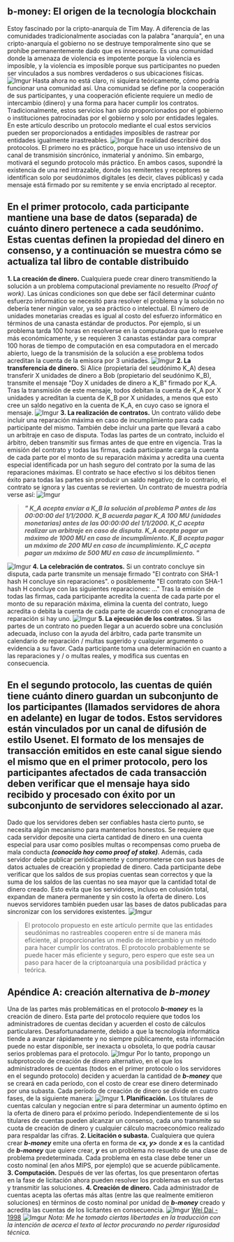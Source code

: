 ## b-money: El origen de la tecnología blockchain

Estoy fascinado por la cripto-anarquía de Tim May. A diferencia de las comunidades tradicionalmente asociadas con la palabra "anarquía", en una cripto-anarquía el gobierno no se destruye temporalmente sino que se prohíbe permanentemente dado que es innecesario. Es una comunidad donde la amenaza de violencia es impotente porque la violencia es imposible, y la violencia es imposible porque sus participantes no pueden ser vinculados a sus nombres verdaderos o sus ubicaciones físicas.
![Imgur](https://i.imgur.com/X2TrK4G.jpg)
Hasta ahora no está claro, ni siquiera teóricamente, cómo podría funcionar una comunidad así. Una comunidad se define por la cooperación de sus participantes, y una cooperación eficiente requiere un medio de intercambio (dinero) y una forma para hacer cumplir los contratos. Tradicionalmente, estos servicios han sido proporcionados por el gobierno o instituciones patrocinadas por el gobierno y solo por entidades legales. En este artículo describo un protocolo mediante el cual estos servicios pueden ser proporcionados a entidades imposibles de rastrear por entidades igualmente irrastreables.
![Imgur](https://i.imgur.com/X2TrK4G.jpg)
En realidad describiré dos protocolos. El primero no es práctico, porque hace un uso intensivo de un canal de transmisión sincrónico, inmaterial y anónimo. Sin embargo, motivará el segundo protocolo más práctico. En ambos casos, supondré la existencia de una  red intrazable, donde los remitentes y receptores se identifican solo por seudónimos digitales (es decir, claves públicas) y cada mensaje está firmado por su remitente y se envia encriptado al receptor.

## En el primer protocolo, cada participante mantiene una base de datos (separada) de cuánto dinero pertenece a cada seudónimo. Estas cuentas definen la propiedad del dinero en consenso, y a continuación se muestra cómo se actualiza tal libro de contable distribuido

**1. La creación de dinero.** Cualquiera puede crear dinero transmitiendo la solución a un problema computacional previamente no resuelto _(Proof of work)_. Las únicas condiciones son que debe ser fácil determinar cuánto esfuerzo informático se necesitó para resolver el problema y la solución no debería tener ningún valor, ya sea práctico o intelectual. El número de unidades monetarias creadas es igual al costo del esfuerzo informático en términos de una canasta estándar de productos. Por ejemplo, si un problema tarda 100 horas en resolverse en la computadora que lo resuelve más económicamente, y se requieren 3 canastas estándar para comprar 100 horas de tiempo de computación en esa computadora en el mercado abierto, luego de la transmisión de la solución a ese problema todos acreditan la cuenta de la emisora por 3 unidades.
![Imgur](https://i.imgur.com/X2TrK4G.jpg)
**2. La transferencia de dinero.** Si Alice (propietaria del seudónimo K_A) desea transferir X unidades de dinero a Bob (propietario del seudónimo K_B), transmite el mensaje "Doy X unidades de dinero a K_B" firmado por K_A. Tras la transmisión de este mensaje, todos debitan la cuenta de K_A por X unidades y acreditan la cuenta de K_B por X unidades, a menos que esto cree un saldo negativo en la cuenta de K_A, en cuyo caso se ignora el mensaje.
![Imgur](https://i.imgur.com/X2TrK4G.jpg)
**3. La realización de contratos.** Un contrato válido debe incluir una reparación máxima en caso de incumplimiento para cada participante del mismo. También debe incluir una parte que llevará a cabo un arbitraje en caso de disputa. Todas las partes de un contrato, incluido el árbitro, deben transmitir sus firmas antes de que entre en vigencia. Tras la emisión del contrato y todas las firmas, cada participante carga la cuenta de cada parte por el monto de su reparación máxima y acredita una cuenta especial identificada por un hash seguro del contrato por la suma de las reparaciones máximas. El contrato se hace efectivo si los débitos tienen éxito para todas las partes sin producir un saldo negativo; de lo contrario, el contrato se ignora y las cuentas se revierten. Un contrato de muestra podría verse así:
![Imgur](https://i.imgur.com/X2TrK4G.jpg)
> ___" K_A acepta enviar a K_B la solución al problema P antes de las 00:00:00 del 1/1/2000. K_B acuerda pagar K_A 100 MU (unidades monetarias) antes de las 00:00:00 del 1/1/2000. K_C acepta realizar un arbitraje en caso de disputa. K_A acepta pagar un máximo de 1000 MU en caso de incumplimiento. K_B acepta pagar un máximo de 200 MU en caso de incumplimiento. K_C acepta pagar un máximo de 500 MU en caso de incumplimiento. "___

![Imgur](https://i.imgur.com/X2TrK4G.jpg)
**4. La celebración de contratos.** Si un contrato concluye sin disputa, cada parte transmite un mensaje firmado "El contrato con SHA-1 hash H concluye sin reparaciones". o posiblemente "El contrato con SHA-1 hash H concluye con las siguientes reparaciones: ..." Tras la emisión de todas las firmas, cada participante acredita la cuenta de cada parte por el monto de su reparación máxima, elimina la cuenta del contrato, luego acredita o debita la cuenta de cada parte de acuerdo con el cronograma de reparación si hay uno.
![Imgur](https://i.imgur.com/X2TrK4G.jpg)
**5. La ejecución de los contratos.** Si las partes de un contrato no pueden llegar a un acuerdo sobre una conclusión adecuada, incluso con la ayuda del árbitro, cada parte transmite un calendario de reparación / multas sugerido y cualquier argumento o evidencia a su favor. Cada participante toma una determinación en cuanto a las reparaciones y / o multas reales, y modifica sus cuentas en consecuencia.


## En el segundo protocolo, las cuentas de quién tiene cuánto dinero guardan un subconjunto de los participantes (llamados servidores de ahora en adelante) en lugar de todos. Estos servidores están vinculados por un canal de difusión de estilo Usenet. El formato de los mensajes de transacción emitidos en este canal sigue siendo el mismo que en el primer protocolo, pero los participantes afectados de cada transacción deben verificar que el mensaje haya sido recibido y procesado con éxito por un subconjunto de servidores seleccionado al azar.


Dado que los servidores deben ser confiables hasta cierto punto, se necesita algún mecanismo para mantenerlos honestos. Se requiere que cada servidor deposite una cierta cantidad de dinero en una cuenta especial para usar como posibles multas o recompensas como prueba de mala conducta ___(conocido hoy como proof of stake)___. Además, cada servidor debe publicar periódicamente y comprometerse con sus bases de datos actuales de creación y propiedad de dinero. Cada participante debe verificar que los saldos de sus propias cuentas sean correctos y que la suma de los saldos de las cuentas no sea mayor que la cantidad total de dinero creado. Esto evita que los servidores, incluso en colusión total, expandan de manera permanente y sin costo la oferta de dinero. Los nuevos servidores también pueden usar las bases de datos publicadas para sincronizar con los servidores existentes.
![Imgur](https://i.imgur.com/X2TrK4G.jpg)
> El protocolo propuesto en este artículo permite que las entidades seudónimas no rastreables cooperen entre sí de manera más eficiente, al proporcionarles un medio de intercambio y un método para hacer cumplir los contratos. El protocolo probablemente se puede hacer más eficiente y seguro, pero espero que este sea un paso para hacer de la criptoanarquía una posibilidad práctica y teórica.


## Apéndice A: creación alternativa de ___b-money___ 

Una de las partes más problemáticas en el protocolo ___b-money___ es la creación de dinero. Esta parte del protocolo requiere que todos los administradores de cuentas decidan y acuerden el costo de cálculos particulares. Desafortunadamente, debido a que la tecnología informática tiende a avanzar rápidamente y no siempre públicamente, esta información puede no estar disponible, ser inexacta u obsoleta, lo que podría causar serios problemas para el protocolo.
![Imgur](https://i.imgur.com/X2TrK4G.jpg)
Por lo tanto, propongo un subprotocolo de creación de dinero alternativo, en el que los administradores de cuentas (todos en el primer protocolo o los servidores en el segundo protocolo) deciden y acuerdan la cantidad de ___b-money___ que se creará en cada período, con el costo de crear ese dinero determinado por una subasta. Cada período de creación de dinero se divide en cuatro fases, de la siguiente manera:
![Imgur](https://i.imgur.com/X2TrK4G.jpg)
**1. Planificación.** Los titulares de cuentas calculan y negocian entre sí para determinar un aumento óptimo en la oferta de dinero para el próximo período. Independientemente de si los titulares de cuentas pueden alcanzar un consenso, cada uno transmite su cuota de creación de dinero y cualquier cálculo macroeconómico realizado para respaldar las cifras.
**2. Licitación o subasta.** Cualquiera que quiera crear ___b-money___ emite una oferta en forma de ___<x, y>___ donde ___x___ es la cantidad de ___b-money___ que quiere crear, ___y___ es un problema no resuelto de una clase de problema predeterminada. Cada problema en esta clase debe tener un costo nominal (en años MIPS, por ejemplo) que se acuerde públicamente.
**3. Computación.** Después de ver las ofertas, los que presentaron ofertas en la fase de licitación ahora pueden resolver los problemas en sus ofertas y transmitir las soluciones.
**4. Creación de dinero.** Cada administrador de cuentas acepta las ofertas más altas (entre las que realmente emitieron soluciones) en términos de costo nominal por unidad de ___b-money___ creado y acredita las cuentas de los licitantes en consecuencia.
![Imgur](https://i.imgur.com/X2TrK4G.jpg)
[Wei Dai - 1998](http://www.weidai.com/bmoney.txt)
![Imgur](https://i.imgur.com/X2TrK4G.jpg)
_Nota: Me he tomado ciertas libertades en la traducción con la intención de acerca el texto al lector procurando no perder rigurosidad técnica._

